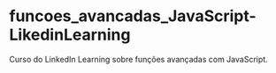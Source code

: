 # funcoes_avancadas_JavaScript-LikedinLearning
Curso do LinkedIn Learning sobre funções avançadas com JavaScript.
